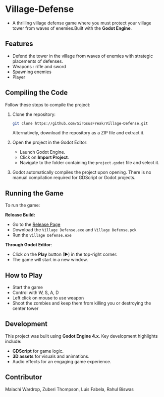 # Village-Defense
- A thrilling village defense game where you must protect your village tower from waves of enemies.Built with the **Godot Engine**.

## Features
- Defend the tower in the village from waves of enemies with strategic placements of defenses.
- Weapons : rifle and sword
- Spawning enemies
- Player

## Compiling the Code
Follow these steps to compile the project:

1. Clone the repository:
    ```bash
    git clone https://github.com/SirGsusFreak/Village-Defense.git
    ```
    Alternatively, download the repository as a ZIP file and extract it.

2. Open the project in the Godot Editor:
   - Launch Godot Engine.
   - Click on **Import Project**.
   - Navigate to the folder containing the `project.godot` file and select it.

3. Godot automatically compiles the project upon opening. There is no manual compilation required for GDScript or Godot projects.

## Running the Game
To run the game:

**Release Build:**
   - Go to the [Release Page](https://github.com/SirGsusFreak/Village-Defense/releases/tag/alpha)
   - Download the `Village Defense.exe` and `Village Defense.pck`
   - Run the `Village Defense.exe`

**Through Godot Editor**:
   - Click on the **Play** button (▶) in the top-right corner.
   - The game will start in a new window.

## How to Play
- Start the game
- Control with W, S, A, D
- Left click on mouse to use weapon
- Shoot the zombies and keep them from killing you or destroying the center tower

## Development
This project was built using **Godot Engine 4.x**. Key development highlights include:
- **GDScript** for game logic.
- **3D assets** for visuals and animations.
- Audio effects for an engaging game experience.

## Contributor
  Malachi Wardrop, Zuberi Thompson, Luis Fabela, Rahul Biswas
